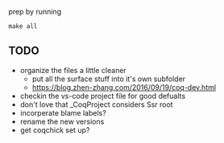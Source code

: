 prep by running 
```
make all
```


## TODO 
* organize the files a little cleaner
  * put all the surface stuff into it's own subfolder
  * https://blog.zhen-zhang.com/2016/09/19/coq-dev.html
* checkin the vs-code project file for good defualts
* don't love that _CoqProject considers Ssr root
* incorperate blame labels?
* rename the new versions
* get coqchick set up?

